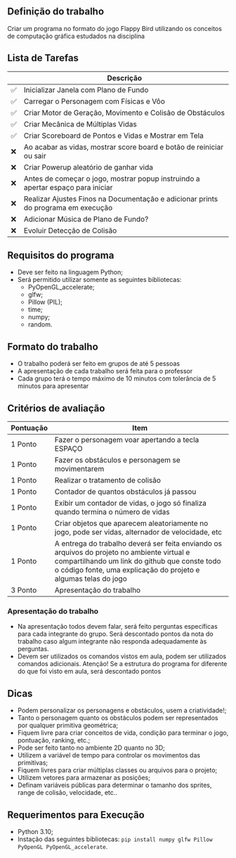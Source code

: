 ## Definição do trabalho
Criar um programa no formato do jogo Flappy Bird utilizando os conceitos de computação gráfica estudados na disciplina

## Lista de Tarefas
|   |    Descrição                                                                         |
|---|--------------------------------------------------------------------------------------|
| ✅ | Inicializar Janela com Plano de Fundo                                               |
| ✅ | Carregar o Personagem com Físicas e Vôo                                             |
| ✅ | Criar Motor de Geração, Movimento e Colisão de Obstáculos                           |
| ✅ | Criar Mecânica de Múltiplas Vidas                                                   |
| ✅ | Criar Scoreboard de Pontos e Vidas e Mostrar em Tela                                |
| ❌ | Ao acabar as vidas, mostrar score board e botão de reiniciar ou sair                |
| ❌ | Criar Powerup aleatório de ganhar vida                                              |
| ❌ | Antes de começar o jogo, mostrar popup instruindo a apertar espaço para iniciar     |
| ❌ | Realizar Ajustes Finos na Documentação e adicionar prints do programa em execução   |
| ❌ | Adicionar Música de Plano de Fundo?                                                 |
| ❌ | Evoluir Detecção de Colisão                                                         |

## Requisitos do programa
- Deve ser feito na linguagem Python;
- Será permitido utilizar somente as seguintes bibliotecas:
    - PyOpenGL_accelerate;
    - glfw;
    - Pillow (PIL);
    - time;
    - numpy;
    - random.

## Formato do trabalho
- O trabalho poderá ser feito em grupos de até 5 pessoas
- A apresentação de cada trabalho será feita para o professor
- Cada grupo terá o tempo máximo de 10 minutos com tolerância de 5 minutos para apresentar

## Critérios de avaliação
| Pontuação | Item   |
|-----------|--------|
| 1 Ponto   | Fazer o personagem voar apertando a tecla ESPAÇO |
| 1 Ponto   | Fazer os obstáculos e personagem se movimentarem |
| 1 Ponto   | Realizar o tratamento de colisão |
| 1 Ponto   | Contador de quantos obstáculos já passou |
| 1 Ponto   | Exibir um contador de vidas, o jogo só finaliza quando termina o número de vidas |
| 1 Ponto   | Criar objetos que aparecem aleatoriamente no jogo, pode ser vidas, alternador de velocidade, etc |
| 1 Ponto   | A entrega do trabalho deverá ser feita enviando os arquivos do projeto no ambiente virtual e compartilhando um link do github que conste todo o código fonte, uma explicação do projeto e algumas telas do jogo |
| 3 Ponto   | Apresentação do trabalho |

### Apresentação do trabalho
- Na apresentação todos devem falar, será feito perguntas específicas para cada integrante do grupo. Será descontado pontos da nota do trabalho caso algum integrante não responda adequadamente às perguntas.
- Devem ser utilizados os comandos vistos em aula, podem ser utilizados comandos adicionais. Atenção! Se a estrutura do programa for diferente do que foi visto em aula, será descontado pontos


## Dicas
- Podem personalizar os personagens e obstáculos, usem a criatividade!;
- Tanto o personagem quanto os obstáculos podem ser representados por qualquer primitiva geométrica;
- Fiquem livre para criar conceitos de vida, condição para terminar o jogo, pontuação, ranking, etc.;
- Pode ser feito tanto no ambiente 2D quanto no 3D;
- Utilizem a variável de tempo para controlar os movimentos das primitivas;
- Fiquem livres para criar múltiplas classes ou arquivos para o projeto;
- Utilizem vetores para armazenar as posições;
- Definam variáveis públicas para determinar o tamanho dos sprites, range de colisão, velocidade, etc..


## Requerimentos para Execução
- Python 3.10;
- Instação das seguintes bibliotecas: `pip install numpy glfw Pillow PyOpenGL PyOpenGL_accelerate`.
